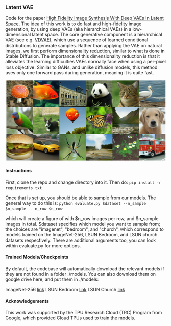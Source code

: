 ### Latent VAE

Code for the paper [High Fidelity Image Synthesis With Deep VAEs In Latent Space](https://arxiv.org/abs/2303.13714). 
The idea of this work is to do fast and high-fidelity image generation, by using deep VAEs (aka hierarchical VAEs) in a low-dimensional latent space. The core generative component is a hierarchical VAE (see e.g. [VDVAE](https://arxiv.org/abs/2011.10650)), which use a sequence of learned conditional distributions to generate samples. 
Rather than applying the VAE on natural images, we first perform dimensionality reduction, similar to what is done in Stable Diffusion. The importance of this dimensionality reduction is that it alleviates the learning difficulties VAEs normally face when using a per-pixel loss objective. Similar to GANs, and unlike diffusion models, this method uses only one forward pass during generation, meaning it is quite fast.

![Class-conditinoal ImageNet samples](./assets/figure1.jpg)

#### Instructions

First, clone the repo and change directory into it. Then do:
```pip install -r requirements.txt```

Once that is set up, you should be able to sample from our models. The general way to do this is:
```python evaluate.py $dataset --n_sample $n_sample -- n_row $n_row```

which will create a figure of with $n_row images per row, and $n_sample images in total. $dataset specifies which model you want to sample from; the choices are "imagenet", "bedroom", and "church", which correspond to models trained on the ImageNet-256, LSUN Bedroom, and LSUN church datasets respectively. There are additional arguments too, you can look within evaluate.py for more options.

#### Trained Models/Checkpoints

By default, the codebase will automatically download the relevant models if they are not found in a folder ./models. You can also download them on google drive here, and put them in ./models:

ImageNet-256 [link](https://drive.google.com/file/d/1Y_ja6z0e6yv2xh3wwQsv-a_OkFwJGWEo/view)
LSUN Bedroom [link](https://drive.google.com/file/d/16LNvSWl2kzsiVUWnbOCTZ1jnp_8UvuL4/view)
LSUN Church [link](https://drive.google.com/file/d/1OcMnePRtFKzUT9ZiXxZswd32ijJ7TpLL/view)

#### Acknowledgements

This work was supported by the TPU Research Cloud (TRC) Program from Google, which provided Cloud TPUs used to train the models.
